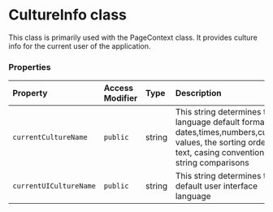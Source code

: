 # CultureInfo class





This class is primarily used with the PageContext class. It provides culture info 
for the current user of the application.



### Properties

| Property	   | Access Modifier | Type	| Description|
|:-------------|:----|:-------|:-----------|
|`currentCultureName`     | `public` | string | This string determines the language default format for dates,times,numbers,currency values,  the sorting order of text, casing conventions, and string comparisons |
|`currentUICultureName`     | `public` | string | This string determines the default user interface language |





